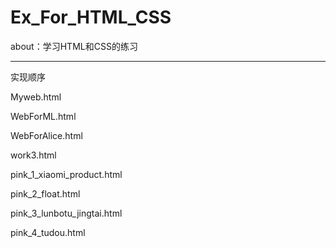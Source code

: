 # Ex_For_HTML_CSS
about：学习HTML和CSS的练习

---

实现顺序

Myweb.html

WebForML.html

WebForAlice.html

work3.html

pink_1_xiaomi_product.html

pink_2_float.html

pink_3_lunbotu_jingtai.html

pink_4_tudou.html
